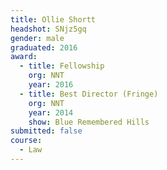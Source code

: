 ```yaml
---
title: Ollie Shortt
headshot: SNjz5gq
gender: male
graduated: 2016
award: 
  - title: Fellowship
    org: NNT
    year: 2016
  - title: Best Director (Fringe)
    org: NNT 
    year: 2014
    show: Blue Remembered Hills
submitted: false
course:
  - Law
---
```


